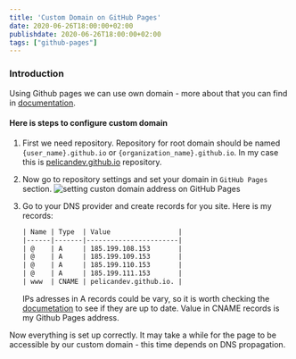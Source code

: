 ```yaml
---
title: 'Custom Domain on GitHub Pages'
date: 2020-06-26T18:00:00+02:00
publishdate: 2020-06-26T18:00:00+02:00
tags: ["github-pages"]
---
```


### Introduction

Using Github pages we can use own domain - more about that you can find in [documentation][github-pages-documentation].

#### Here is steps to configure custom domain

1. First we need repository. Repository for root domain should be named `{user_name}.github.io` or `{organization_name}.github.io`. 
In my case this is [pelicandev.github.io][pelicandev.github.io] repository.

2. Now go to repository settings and set your domain in `GitHub Pages` section.
    ![setting custon domain address on GitHub Pages][set-custom-domain-on-github-pages]

3. Go to your DNS provider and create records for you site. Here is my records:
    ```txt
    | Name | Type  | Value                 |
    |------|-------|-----------------------|
    | @    | A     | 185.199.108.153       |
    | @    | A     | 185.199.109.153       |
    | @    | A     | 185.199.110.153       |
    | @    | A     | 185.199.111.153       |
    | www  | CNAME | pelicandev.github.io. |
    ```
    IPs adresses in A records could be vary, so it is worth checking the [documetation][github-pages-ip] to see if they are up to date.
    Value in CNAME records is my Github Pages address.

Now everything is set up correctly. It may take a while for the page to be accessible by our custom domain - this time depends on DNS propagation.


[github-pages-documentation]: https://help.github.com/en/github/working-with-github-pages/configuring-a-custom-domain-for-your-github-pages-site
[github-pages-ip]: https://help.github.com/en/github/working-with-github-pages/managing-a-custom-domain-for-your-github-pages-site
[pelicandev.github.io]: https://github.com/pelicandev/pelicandev.github.io

[set-custom-domain-on-github-pages]: https://pelicandev.io/images/2020/06/26/set-custom-domain-on-github-pages.jpg